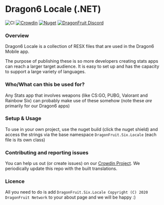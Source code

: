 # Dragon6 Locale (.NET)

![CI](https://github.com/dragonfruitnetwork/Dragon6-Locale/workflows/Publish/badge.svg)
[![Crowdin](https://badges.crowdin.net/dragon6/localized.svg)](https://translate.dragonfruit.network/project/dragon6)
[![Nuget](https://img.shields.io/nuget/v/DragonFruit.Six.Locale)](https://www.nuget.org/packages/DragonFruit.Six.Locale)
[![DragonFruit Discord](https://img.shields.io/discord/482528405292843018?label=Discord&style=popout)](https://dragon6.dragonfruit.network/discord)

### Overview 
Dragon6 Locale is a collection of RESX files that are used in the Dragon6 Mobile app.

The purpose of publishing these is so more developers creating stats apps can reach a larger target audience.
It is easy to set up and has the capacity to support a large variety of languages.

### Who/What can this be used for?
Any Stats app that involves weapons (like CS:GO, PUBG, Valorant and Rainbow Six) can probably make use of these somehow (note these _are_ primarily for our Dragon6 apps)

### Setup & Usage
To use in your own project, use the nuget build (click the nuget shield) and access the strings via the base namespace `DragonFruit.Six.Locale` (each file is its own class)

### Contributing and reporting issues
You can help us out (or create issues) on our [Crowdin Project](https://crowdin.com/project/dragon6). We periodically update this repo with the built translations.

### Licence
All you need to do is add `DragonFruit.Six.Locale Copyright (C) 2020 DragonFruit Network` to your about page and we will be happy :)

